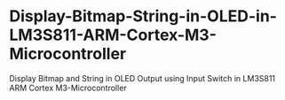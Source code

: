 # Display-Bitmap-String-in-OLED-in-LM3S811-ARM-Cortex-M3-Microcontroller

 Display Bitmap and String in OLED Output using Input Switch in LM3S811 ARM Cortex M3-Microcontroller
